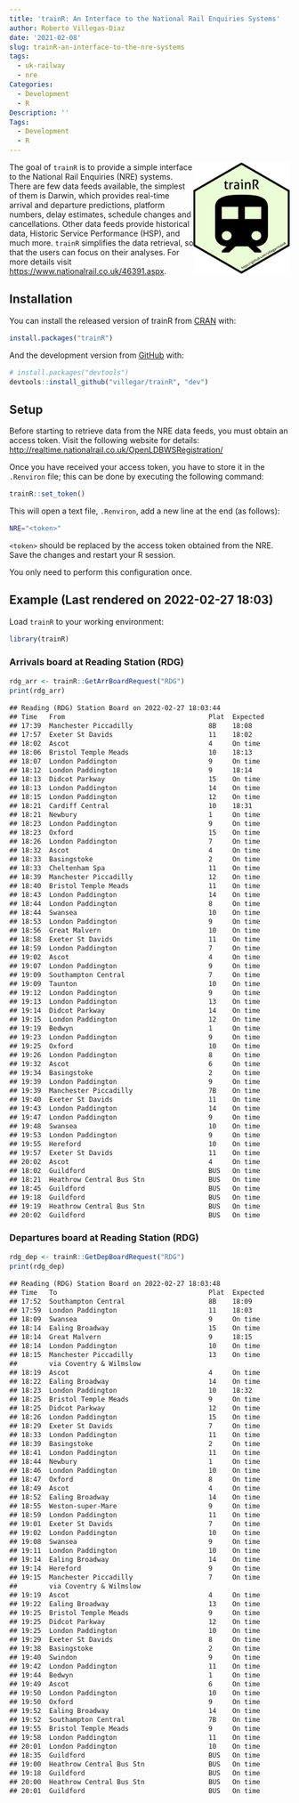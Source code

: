 ```yaml
---
title: 'trainR: An Interface to the National Rail Enquiries Systems'
author: Roberto Villegas-Diaz
date: '2021-02-08'
slug: trainR-an-interface-to-the-nre-systems
tags:
  - uk-railway
  - nre
Categories:
  - Development
  - R
Description: ''
Tags:
  - Development
  - R
---
```


<img src="https://raw.githubusercontent.com/villegar/trainR/main/inst/images/logo.png" alt="logo" align="right" height=200px/>

The goal of `trainR` is to provide a simple interface to the 
National Rail Enquiries (NRE) systems. There are few data feeds 
available, the simplest of them is Darwin, which provides real-time 
arrival and departure predictions, platform numbers, delay estimates, 
schedule changes and cancellations. Other data feeds provide historical 
data, Historic Service Performance (HSP), and much more. `trainR` 
simplifies the data retrieval, so that the users can focus on their 
analyses. For more details visit 
https://www.nationalrail.co.uk/46391.aspx.

## Installation

You can install the released version of trainR from [CRAN](https://CRAN.R-project.org) with:

``` r
install.packages("trainR")
```

And the development version from [GitHub](https://github.com/) with:

``` r
# install.packages("devtools")
devtools::install_github("villegar/trainR", "dev")
```

## Setup
Before starting to retrieve data from the NRE data feeds, you must obtain an access token. 
Visit the following website for details: http://realtime.nationalrail.co.uk/OpenLDBWSRegistration/

Once you have received your access token, you have to store it in the `.Renviron` file; this can be 
done by executing the following command:


```r
trainR::set_token()
```

This will open a text file, `.Renviron`, add a new line at the end (as follows):

```bash
NRE="<token>"
```

`<token>` should be replaced by the access token obtained from the NRE. Save the changes and restart 
your R session.

You only need to perform this configuration once.

## Example (Last rendered on 2022-02-27 18:03)

Load `trainR` to your working environment:

```r
library(trainR)
```

### Arrivals board at Reading Station (RDG)


```r
rdg_arr <- trainR::GetArrBoardRequest("RDG")
print(rdg_arr)
```

```
## Reading (RDG) Station Board on 2022-02-27 18:03:44
## Time   From                                    Plat  Expected
## 17:39  Manchester Piccadilly                   8B    18:08
## 17:57  Exeter St Davids                        11    18:02
## 18:02  Ascot                                   4     On time
## 18:06  Bristol Temple Meads                    10    18:13
## 18:07  London Paddington                       9     On time
## 18:12  London Paddington                       9     18:14
## 18:13  Didcot Parkway                          15    On time
## 18:13  London Paddington                       14    On time
## 18:15  London Paddington                       12    On time
## 18:21  Cardiff Central                         10    18:31
## 18:21  Newbury                                 1     On time
## 18:23  London Paddington                       9     On time
## 18:23  Oxford                                  15    On time
## 18:26  London Paddington                       7     On time
## 18:32  Ascot                                   4     On time
## 18:33  Basingstoke                             2     On time
## 18:33  Cheltenham Spa                          11    On time
## 18:39  Manchester Piccadilly                   12    On time
## 18:40  Bristol Temple Meads                    11    On time
## 18:43  London Paddington                       14    On time
## 18:44  London Paddington                       8     On time
## 18:44  Swansea                                 10    On time
## 18:53  London Paddington                       9     On time
## 18:56  Great Malvern                           10    On time
## 18:58  Exeter St Davids                        11    On time
## 18:59  London Paddington                       7     On time
## 19:02  Ascot                                   4     On time
## 19:07  London Paddington                       9     On time
## 19:09  Southampton Central                     7     On time
## 19:09  Taunton                                 10    On time
## 19:12  London Paddington                       9     On time
## 19:13  London Paddington                       13    On time
## 19:14  Didcot Parkway                          14    On time
## 19:15  London Paddington                       12    On time
## 19:19  Bedwyn                                  1     On time
## 19:23  London Paddington                       9     On time
## 19:25  Oxford                                  10    On time
## 19:26  London Paddington                       8     On time
## 19:32  Ascot                                   6     On time
## 19:34  Basingstoke                             2     On time
## 19:39  London Paddington                       9     On time
## 19:39  Manchester Piccadilly                   7B    On time
## 19:40  Exeter St Davids                        11    On time
## 19:43  London Paddington                       14    On time
## 19:47  London Paddington                       9     On time
## 19:48  Swansea                                 10    On time
## 19:53  London Paddington                       9     On time
## 19:55  Hereford                                10    On time
## 19:57  Exeter St Davids                        11    On time
## 20:02  Ascot                                   4     On time
## 18:02  Guildford                               BUS   On time
## 18:21  Heathrow Central Bus Stn                BUS   On time
## 18:45  Guildford                               BUS   On time
## 19:18  Guildford                               BUS   On time
## 19:19  Heathrow Central Bus Stn                BUS   On time
## 20:02  Guildford                               BUS   On time
```

### Departures board at Reading Station (RDG)


```r
rdg_dep <- trainR::GetDepBoardRequest("RDG")
print(rdg_dep)
```

```
## Reading (RDG) Station Board on 2022-02-27 18:03:48
## Time   To                                      Plat  Expected
## 17:52  Southampton Central                     8B    18:09
## 17:59  London Paddington                       11    18:03
## 18:09  Swansea                                 9     On time
## 18:14  Ealing Broadway                         15    On time
## 18:14  Great Malvern                           9     18:15
## 18:14  London Paddington                       10    On time
## 18:15  Manchester Piccadilly                   13    On time
##        via Coventry & Wilmslow                 
## 18:19  Ascot                                   4     On time
## 18:22  Ealing Broadway                         14    On time
## 18:23  London Paddington                       10    18:32
## 18:25  Bristol Temple Meads                    9     On time
## 18:25  Didcot Parkway                          12    On time
## 18:26  London Paddington                       15    On time
## 18:29  Exeter St Davids                        7     On time
## 18:33  London Paddington                       11    On time
## 18:39  Basingstoke                             2     On time
## 18:41  London Paddington                       11    On time
## 18:44  Newbury                                 1     On time
## 18:46  London Paddington                       10    On time
## 18:47  Oxford                                  8     On time
## 18:49  Ascot                                   4     On time
## 18:52  Ealing Broadway                         14    On time
## 18:55  Weston-super-Mare                       9     On time
## 18:59  London Paddington                       11    On time
## 19:01  Exeter St Davids                        7     On time
## 19:02  London Paddington                       10    On time
## 19:08  Swansea                                 9     On time
## 19:11  London Paddington                       10    On time
## 19:14  Ealing Broadway                         14    On time
## 19:14  Hereford                                9     On time
## 19:15  Manchester Piccadilly                   7     On time
##        via Coventry & Wilmslow                 
## 19:19  Ascot                                   4     On time
## 19:22  Ealing Broadway                         13    On time
## 19:25  Bristol Temple Meads                    9     On time
## 19:25  Didcot Parkway                          12    On time
## 19:25  London Paddington                       10    On time
## 19:29  Exeter St Davids                        8     On time
## 19:38  Basingstoke                             2     On time
## 19:40  Swindon                                 9     On time
## 19:42  London Paddington                       11    On time
## 19:44  Bedwyn                                  1     On time
## 19:49  Ascot                                   6     On time
## 19:50  London Paddington                       10    On time
## 19:50  Oxford                                  9     On time
## 19:52  Ealing Broadway                         14    On time
## 19:52  Southampton Central                     7B    On time
## 19:55  Bristol Temple Meads                    9     On time
## 19:58  London Paddington                       11    On time
## 20:01  London Paddington                       10    On time
## 18:35  Guildford                               BUS   On time
## 19:00  Heathrow Central Bus Stn                BUS   On time
## 19:18  Guildford                               BUS   On time
## 20:00  Heathrow Central Bus Stn                BUS   On time
## 20:01  Guildford                               BUS   On time
```
